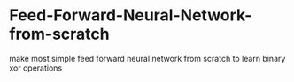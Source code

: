 # Feed-Forward-Neural-Network-from-scratch
make most simple feed forward neural network from scratch to learn binary xor operations
